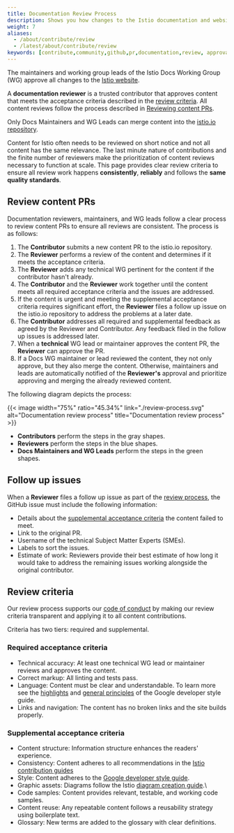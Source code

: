 ```yaml
---
title: Documentation Review Process
description: Shows you how changes to the Istio documentation and website are reviewed and approved.
weight: 7
aliases:
  - /about/contribute/review
  - /latest/about/contribute/review
keywords: [contribute,community,github,pr,documentation,review, approval]
---
```


The maintainers and working group leads of the Istio Docs Working Group (WG) approve
all changes to the [Istio website](/docs/).

A **documentation reviewer** is a trusted contributor that approves content that
meets the acceptance criteria described in the [review criteria](#review-criteria).
All content reviews follow the process described in [Reviewing content PRs](#review-content-prs).

Only Docs Maintainers and WG Leads can merge content into the [istio.io repository](https://github.com/istio/istio.io).

Content for Istio often needs to be reviewed on short notice and not all content
has the same relevance. The last minute nature of contributions and the finite
number of reviewers make the prioritization of content reviews necessary to
function at scale. This page provides clear review criteria to ensure all review
work happens **consistently**, **reliably** and follows the **same quality standards**.

## Review content PRs

Documentation reviewers, maintainers, and WG leads follow a clear process to
review content PRs to ensure all reviews are consistent. The process is as
follows:

1. The **Contributor** submits a new content PR to the istio.io repository.
1. The **Reviewer** performs a review of the content and determines if it meets the
   acceptance criteria.
1. The **Reviewer** adds any technical WG pertinent for the content if the
   contributor hasn't already.
1. The **Contributor** and the **Reviewer** work together until the content
   meets all required acceptance criteria and the issues are addressed.
1. If the content is urgent and meeting the supplemental acceptance criteria
   requires significant effort, the **Reviewer** files a follow up issue on
   the istio.io repository to address the problems at a later date.
1. The **Contributor** addresses all required and supplemental feedback as
   agreed by the Reviewer and Contributor. Any feedback filed in the follow up
   issues is addressed later.
1. When a **technical** WG lead or maintainer approves the content PR, the
   **Reviewer** can approve the PR.
1. If a Docs WG maintainer or lead reviewed the content, they not only approve,
   but they also merge the content. Otherwise, maintainers and leads are automatically
   notified of the **Reviewer's** approval and prioritize approving and merging
   the already reviewed content.

The following diagram depicts the process:

{{< image width="75%" ratio="45.34%"
    link="./review-process.svg"
    alt="Documentation review process"
    title="Documentation review process"
    >}}

- **Contributors** perform the steps in the gray shapes.
- **Reviewers** perform the steps in the blue shapes.
- **Docs Maintainers and WG Leads** perform the steps in the green shapes.

## Follow up issues

When a **Reviewer** files a follow up issue as part of the
[review process](#review-content-prs), the GitHub issue must include the
following information:

- Details about the [supplemental acceptance criteria](#supplemental-acceptance-criteria)
  the content failed to meet.
- Link to the original PR.
- Username of the technical Subject Matter Experts (SMEs).
- Labels to sort the issues.
- Estimate of work: Reviewers provide their best estimate of how long it would
  take to address the remaining issues working alongside the original
  contributor.

## Review criteria

Our review process supports our [code of conduct](https://www.contributor-covenant.org/version/2/0/code_of_conduct)
by making our review criteria transparent and applying it to all content contributions.

Criteria has two tiers: required and supplemental.

### Required acceptance criteria

- Technical accuracy: At least one technical WG lead or maintainer reviews and
  approves the content.
- Correct markup: All linting and tests pass.
- Language: Content must be clear and understandable. To learn more see the
  [highlights](https://developers.google.com/style/highlights) and
  [general principles](https://developers.google.com/style/tone) of the Google developer
  style guide.
- Links and navigation: The content has no broken links and the site builds properly.

### Supplemental acceptance criteria

- Content structure: Information structure enhances the readers' experience.
- Consistency: Content adheres to all recommendations in the
  [Istio contribution guides](/about/contribute/)
- Style: Content adheres to the [Google developer style guide](https://developers.google.com/style).
- Graphic assets: Diagrams follow the Istio [diagram creation guide](/about/contribute/diagrams/).\
- Code samples: Content provides relevant, testable, and working code samples.
- Content reuse: Any repeatable content follows a reusability strategy using
  boilerplate text.
- Glossary: New terms are added to the glossary with clear definitions.

